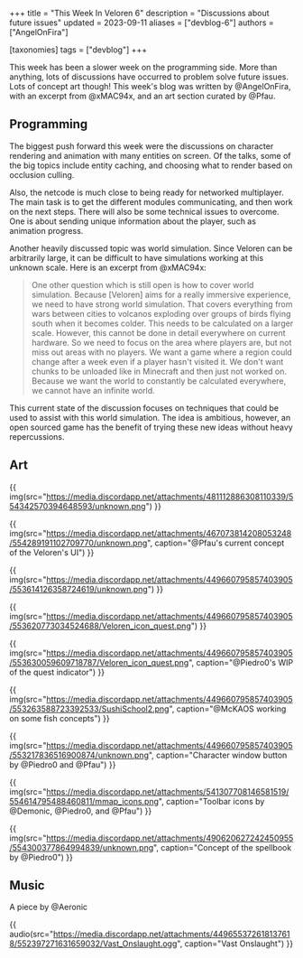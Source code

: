+++
title = "This Week In Veloren 6"
description = "Discussions about future issues"
updated = 2023-09-11
aliases = ["devblog-6"]
authors = ["AngelOnFira"]

[taxonomies]
tags = ["devblog"]
+++

This week has been a slower week on the programming side. More than anything, lots of discussions have occurred to problem solve future issues. Lots of concept art though! This week's blog was written by @AngelOnFira, with an excerpt from @xMAC94x, and an art section curated by @Pfau.

## Programming

The biggest push forward this week were the discussions on character rendering and animation with many entities on screen. Of the talks, some of the big topics include entity caching, and choosing what to render based on occlusion culling.

Also, the netcode is much close to being ready for networked multiplayer. The main task is to get the different modules communicating, and then work on the next steps. There will also be some technical issues to overcome. One is about sending unique information about the player, such as animation progress.

Another heavily discussed topic was world simulation. Since Veloren can be arbitrarily large, it can be difficult to have simulations working at this unknown scale. Here is an excerpt from @xMAC94x:

> One other question which is still open is how to cover world simulation. Because [Veloren] aims for a really immersive experience, we need to have strong world simulation. That covers everything from wars between cities to volcanos exploding over groups of birds flying south when it becomes colder. This needs to be calculated on a larger scale. However, this cannot be done in detail everywhere on current hardware. So we need to focus on the area where players are, but not miss out areas with no players. We want a game where a region could change after a week even if a player hasn't visited it. We don't want chunks to be unloaded like in Minecraft and then just not worked on. Because we want the world to constantly be calculated everywhere, we cannot have an infinite world.

This current state of the discussion focuses on techniques that could be used to assist with this world simulation. The idea is ambitious, however, an open sourced game has the benefit of trying these new ideas without heavy repercussions.

## Art

{{ img(src="https://media.discordapp.net/attachments/481112886308110339/554342570394648593/unknown.png") }}

{{ img(src="https://media.discordapp.net/attachments/467073814208053248/554289191102709770/unknown.png", caption="@Pfau's current concept of the Veloren's UI") }}

{{ img(src="https://media.discordapp.net/attachments/449660795857403905/553614126358724619/unknown.png") }}

{{ img(src="https://media.discordapp.net/attachments/449660795857403905/553620773034524688/Veloren_icon_quest.png") }}

{{ img(src="https://media.discordapp.net/attachments/449660795857403905/553630059609718787/Veloren_icon_quest.png", caption="@Piedro0's WIP of the quest indicator") }}

{{ img(src="https://media.discordapp.net/attachments/449660795857403905/553263588723392533/SushiSchool2.png", caption="@McKAOS working on some fish concepts") }}

{{ img(src="https://media.discordapp.net/attachments/449660795857403905/553217836516900874/unknown.png", caption="Character window button by @Piedro0 and @Pfau") }}

{{ img(src="https://media.discordapp.net/attachments/541307708146581519/554614795488460811/mmap_icons.png", caption="Toolbar icons by @Demonic, @Piedro0, and @Pfau") }}

{{ img(src="https://media.discordapp.net/attachments/490620627242450955/554300377864994839/unknown.png", caption="Concept of the spellbook by @Piedro0") }}

## Music

A piece by @Aeronic

{{ audio(src="https://media.discordapp.net/attachments/449655372618137618/552397271631659032/Vast_Onslaught.ogg", caption="Vast Onslaught") }}

